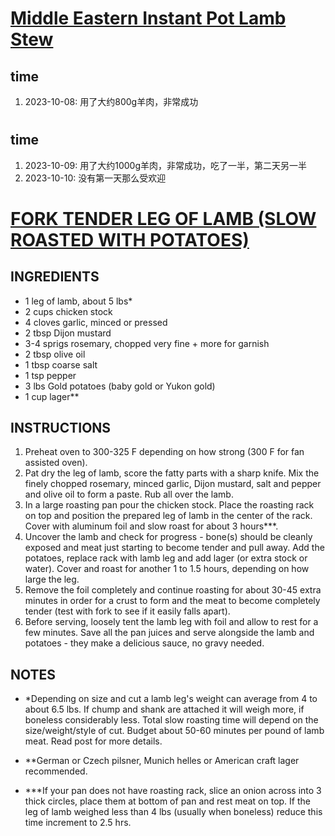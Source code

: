 # [Middle Eastern Instant Pot Lamb Stew](https://www.feastingathome.com/instant-pot-middle-eastern-lamb-stew/)

## time
1. 2023-10-08: 用了大约800g羊肉，非常成功


# [](https://twosleevers.com/pressure-cooker-lamb-rogan-josh/)

## time
1. 2023-10-09: 用了大约1000g羊肉，非常成功，吃了一半，第二天另一半
2. 2023-10-10: 没有第一天那么受欢迎


# [FORK TENDER LEG OF LAMB (SLOW ROASTED WITH POTATOES)](https://www.craftbeering.com/slow-roast-lamb-leg-dijon-mustard-rosemary-marinade/#Recipe-card)

## INGREDIENTS
- 1 leg of lamb, about 5 lbs*
- 2 cups chicken stock
- 4 cloves garlic, minced or pressed
- 2 tbsp Dijon mustard
- 3-4 sprigs rosemary, chopped very fine + more for garnish
- 2 tbsp olive oil
- 1 tbsp coarse salt 
- 1 tsp pepper
- 3 lbs Gold potatoes (baby gold or Yukon gold)
- 1 cup lager**

## INSTRUCTIONS
1. Preheat oven to 300-325 F depending on how strong (300 F for fan assisted oven).
2. Pat dry the leg of lamb, score the fatty parts with a sharp knife. Mix the finely chopped rosemary, minced garlic, Dijon mustard, salt and pepper and olive oil to form a paste. Rub all over the lamb.
3. In a large roasting pan pour the chicken stock. Place the roasting rack on top and position the prepared leg of lamb in the center of the rack. Cover with aluminum foil and slow roast for about 3 hours***.
4. Uncover the lamb and check for progress - bone(s) should be cleanly exposed and meat just starting to become tender and pull away. Add the potatoes, replace rack with lamb leg and add lager (or extra stock or water). Cover and roast for another 1 to 1.5 hours, depending on how large the leg.
5. Remove the foil completely and continue roasting for about 30-45 extra minutes in order for a crust to form and the meat to become completely tender (test with fork to see if it easily falls apart).
6. Before serving, loosely tent the lamb leg with foil and allow to rest for a few minutes. Save all the pan juices and serve alongside the lamb and potatoes - they make a delicious sauce, no gravy needed.


## NOTES
- *Depending on size and cut a lamb leg's weight can average from 4 to about 6.5 lbs. If chump and shank are attached it will weigh more, if boneless considerably less. Total slow roasting time will depend on the size/weight/style of cut. Budget about 50-60 minutes per pound of lamb meat. Read post for more details.

- **German or Czech pilsner, Munich helles or American craft lager recommended.

- ***If your pan does not have roasting rack, slice an onion across into 3 thick circles, place them at bottom of pan and rest meat on top. If the leg of lamb weighed less than 4 lbs (usually when boneless) reduce this time increment to 2.5 hrs.

